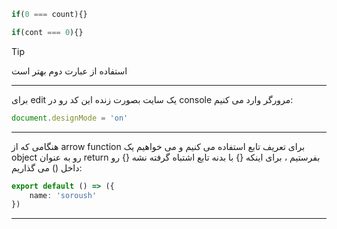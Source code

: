 ```ts
if(0 === count){}
```

```ts
if(cont === 0){}
```

>[!tip]
>استفاده از عبارت دوم بهتر است
>
>

---

برای edit یک سایت بصورت زنده این کد رو در console مرورگر وارد می کنیم:

```ts
document.designMode = 'on'
```

---

هنگامی که از arrow function برای تعریف تابع استفاده می کنیم و می خواهیم یک object رو به عنوان return بفرستیم ، برای اینکه {} با بدنه تابع اشتباه گرفته نشه {} رو داخل () می گذاریم:

```ts
export default () => ({
	name: 'soroush'
})
```

---

